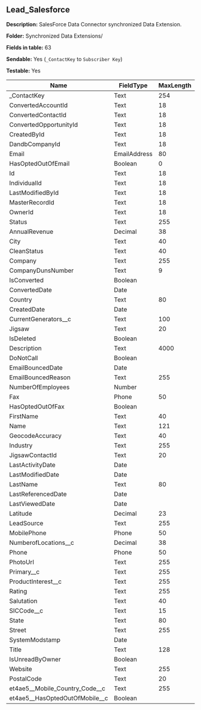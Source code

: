 ## Lead_Salesforce

**Description:** SalesForce Data Connector synchronized Data Extension.

**Folder:** Synchronized Data Extensions/

**Fields in table:** 63

**Sendable:** Yes (`_ContactKey` to `Subscriber Key`)

**Testable:** Yes

| Name | FieldType | MaxLength | IsPrimaryKey | IsNullable | DefaultValue |
| --- | --- | --- | --- | --- | --- |
| _ContactKey | Text | 254 | - | - |  |
| ConvertedAccountId | Text | 18 | - | + |  |
| ConvertedContactId | Text | 18 | - | + |  |
| ConvertedOpportunityId | Text | 18 | - | + |  |
| CreatedById | Text | 18 | - | + |  |
| DandbCompanyId | Text | 18 | - | + |  |
| Email | EmailAddress | 80 | - | + |  |
| HasOptedOutOfEmail | Boolean | 0 | - | + |  |
| Id | Text | 18 | + | - |  |
| IndividualId | Text | 18 | - | + |  |
| LastModifiedById | Text | 18 | - | + |  |
| MasterRecordId | Text | 18 | - | + |  |
| OwnerId | Text | 18 | - | + |  |
| Status | Text | 255 | - | + |  |
| AnnualRevenue | Decimal | 38 | - | + |  |
| City | Text | 40 | - | + |  |
| CleanStatus | Text | 40 | - | + |  |
| Company | Text | 255 | - | + |  |
| CompanyDunsNumber | Text | 9 | - | + |  |
| IsConverted | Boolean |  | - | + |  |
| ConvertedDate | Date |  | - | + |  |
| Country | Text | 80 | - | + |  |
| CreatedDate | Date |  | - | + |  |
| CurrentGenerators__c | Text | 100 | - | + |  |
| Jigsaw | Text | 20 | - | + |  |
| IsDeleted | Boolean |  | - | + |  |
| Description | Text | 4000 | - | + |  |
| DoNotCall | Boolean |  | - | + |  |
| EmailBouncedDate | Date |  | - | + |  |
| EmailBouncedReason | Text | 255 | - | + |  |
| NumberOfEmployees | Number |  | - | + |  |
| Fax | Phone | 50 | - | + |  |
| HasOptedOutOfFax | Boolean |  | - | + |  |
| FirstName | Text | 40 | - | + |  |
| Name | Text | 121 | - | + |  |
| GeocodeAccuracy | Text | 40 | - | + |  |
| Industry | Text | 255 | - | + |  |
| JigsawContactId | Text | 20 | - | + |  |
| LastActivityDate | Date |  | - | + |  |
| LastModifiedDate | Date |  | - | + |  |
| LastName | Text | 80 | - | + |  |
| LastReferencedDate | Date |  | - | + |  |
| LastViewedDate | Date |  | - | + |  |
| Latitude | Decimal | 23 | - | + |  |
| LeadSource | Text | 255 | - | + |  |
| MobilePhone | Phone | 50 | - | + |  |
| NumberofLocations__c | Decimal | 38 | - | + |  |
| Phone | Phone | 50 | - | + |  |
| PhotoUrl | Text | 255 | - | + |  |
| Primary__c | Text | 255 | - | + |  |
| ProductInterest__c | Text | 255 | - | + |  |
| Rating | Text | 255 | - | + |  |
| Salutation | Text | 40 | - | + |  |
| SICCode__c | Text | 15 | - | + |  |
| State | Text | 80 | - | + |  |
| Street | Text | 255 | - | + |  |
| SystemModstamp | Date |  | - | + |  |
| Title | Text | 128 | - | + |  |
| IsUnreadByOwner | Boolean |  | - | + |  |
| Website | Text | 255 | - | + |  |
| PostalCode | Text | 20 | - | + |  |
| et4ae5__Mobile_Country_Code__c | Text | 255 | - | + |  |
| et4ae5__HasOptedOutOfMobile__c | Boolean |  | - | + |  |
